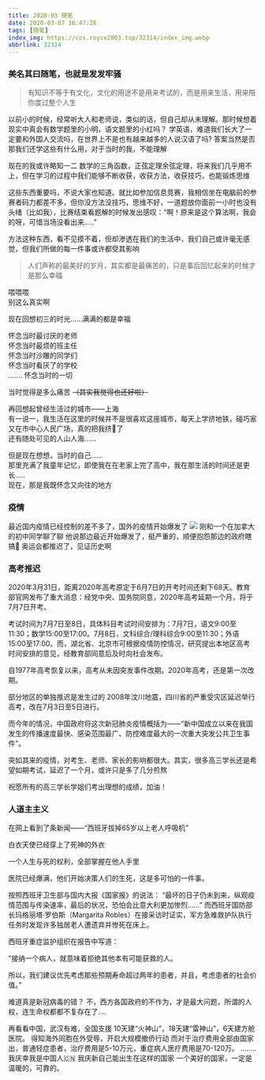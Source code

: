 ```yaml
---
title: 2020-03 随笔
date: 2020-03-07 16:47:28
tags: [随笔]
index_img: https://cos.royce2003.top/32314/index_img.webp
abbrlink: 32314
---
```


### 美名其曰随笔，也就是发发牢骚
<!--more-->
> 有知识不等于有文化，文化的用途不是用来考试的，而是用来生活，用来陪你度过整个人生

以前小的时候，经常听大人和老师说，类似的话，但自己却从未理解。那时候想着现实中真会有数学题里的小明，语文题里的小红吗？
学英语，难道我们长大了一定要和外国人交流吗，在世界上不是也有越来越多的人说汉语了吗?
答案当然是否
那我们还学这些有什么用，对于当时的我，不能理解

现在的我或许略知一二
数学的三角函数，正弦定理余弦定理，将来我们几乎用不上，但在学习的过程中我们能够不断收获，收获方法，收获技巧，也能锻炼思维

这些东西重要吗，不说大家也知道。就比如参加信息竞赛，我相信坐在电脑前的参赛者码力都差不多，但你没方法没技巧，思维不好，一道题放你面前一小时也没有头绪（比如我），比赛结束看题解的时候发出感叹：“啊！原来是这个算法啊，我会的呀，可惜当场没看出来.....”

方法这种东西，看不见摸不着，但却渗透在我们的生活中，我们自己或许毫无感觉，但我们所做的每一件事或许都受其影响


> 人们声称的最美好的岁月，其实都是最痛苦的，只是事后回忆起来的时候才是那么幸福

喂喂喂  
别这么真实啊

现在回想初三的时光......满满的都是幸福

怀念当时最讨厌的老师  
怀念当时最烦的班主任  
怀念当时沙雕的同学们  
怀念当时看厌了的学校  
.......
怀念当时的一切

当时觉得是多么痛苦 ~~（其实我觉得也还好啦）~~  


再回想起曾经生活过的城市——上海  
有一说一，我生活在这里的时候并不是很喜欢这座城市，每天上学挤地铁，碰巧家又在市中心人民广场，真的把我挤🤮了  
还有随处可见的人山人海......

但是现在想想，当时的自己......  
那里充满了我童年记忆，即使我在在老家上完了高中，我在那生活的时间还是更长.....  
现在，那是我既怀念又向往的地方

### 疫情
最近国内疫情已经控制的差不多了，国外的疫情开始爆发了
![](https://cos.royce2003.top/32314/01.webp)
刚和一个在加拿大的初中同学聊了聊
他说那边最近开始爆发了，挺严重的，顺便抱怨那边的政府瞎搞🤣
奥运会都推迟了，见证历史啊

### 高考推迟
2020年3月31日，距离2020年高考原定于6月7日的开考时间还剩下68天。教育部官网发布了重大消息：经党中央、国务院同意，2020年高考延期一个月，将于7月7日开考。

考试时间为7月7日至8日，具体科目考试时间安排为：7月7日，语文9:00至11:30；数学15:00至17:00。7月8日，文科综合/理科综合9:00至11:30；外语15:00至17:00。而，湖北省、北京市可根据疫情防控情况，研究提出本地区高考时间安排的意见，经教育部同意后及时向社会发布。

自1977年高考恢复以来，高考从未因突发事件改期。2020年高考，还是第一次改期。

部分地区的单独推迟是发生过的
2008年汶川地震，四川省的严重受灾区延迟举行高考，改在7月3日至5日进行。

而今年的情况，中国政府将这次新冠肺炎疫情概括为——“新中国成立以来在我国发生的传播速度最快、感染范围最广、防控难度最大的一次重大突发公共卫生事件”。

 突如其来的疫情，对考生、老师、家长的影响都很大。其实，很多高三学长还是希望如期考试，延迟了一个月，或许只是多了几分煎熬

祝愿所有的高三学长学姐们考出理想的成绩，加油！


### 人道主主义
在网上看到了条新闻——“西班牙拔掉65岁以上老人呼吸机”

白衣天使已经穿上了死神的外衣

一个人生与死的权利，全部掌握在他人手里

医院已经爆满，他们开始决策人们的生死，这是多可怕的一件事。

按照西班牙卫生部与国内大报《国家报》的说法：
“最坏的日子仍未到来，纵观疫情范围与传染速率，最后的状况，恐怕会比意大利更加惨烈......”
而西班牙国防部长玛格丽塔·罗伯斯（Margarita Robles）在接采访时证实，军方急难救护队执行任务时发现许多独居老人遭遗弃并惨死在床上。


西班牙重症监护组织在报告中写道：

“接纳一个病人，就意味着拒绝其他本有可能获救的人。

所以，我们建议优先考虑那些预期寿命超过两年的患者，并且，考虑患者的社会价值。”


难道真是新冠病毒的错？
不，西方各国政府的不作为，才是最大问题，所谓的人权，连生命权都都不复存在了....

再看看中国，武汉有难，全国支援
10天建“火神山”，18天建“雷神山”，6天建方舱医院。
得知海外同胞在外受辱，开启大规模撤侨行动
而对于治疗费用全部由国家出，普通轻症患者，治疗费用是5-10万元，重症病人医疗费用是70-120万。
........
我庆幸我是中国人🇨🇳
我庆新自己能出生在这样的国家
一个美好的国家，一定是温暖的，可靠的。

